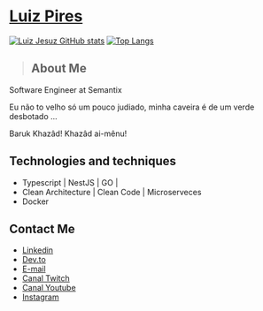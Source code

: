 # <a href="https://www.linkedin.com/in/luiz-pires/">Luiz Pires</a>
[![Luiz Jesuz GitHub stats](https://github-readme-stats.vercel.app/api?username=LuizPiresS&show_icons=true&theme=gruvbox)](https://github.com/LuizPiresS)
[![Top Langs](https://github-readme-stats.vercel.app/api/top-langs/?username=LuizPiresS&layout=compact&show_icons=true&theme=gruvbox)](https://github.com/LuizPiresS)
> ## About Me

Software Engineer at Semantix

Eu não to velho só um pouco judiado, minha caveira é de um verde desbotado ...

Baruk Khazâd! Khazâd ai-mênu!

## Technologies and techniques

- Typescript | NestJS | GO |
- Clean Architecture | Clean Code | Microserveces
- Docker

## Contact Me

- <a href="https://www.linkedin.com/in/luiz-pires/">Linkedin</a>
- <a href="https://dev.to/luizpiress">Dev.to</a>
- <a href="mailto:luizjesuz.p@gmail.com">E-mail</a>
- <a href="https://www.twitch.tv/ranzinzadev">Canal Twitch</a>
- <a href="https://www.youtube.com/channel/UCYpnvw92nOfXDz0MftuNJOg">Canal Youtube</a>
- <a href="https://www.instagram.com/dev_ranzinza/">Instagram</a>
</div>
